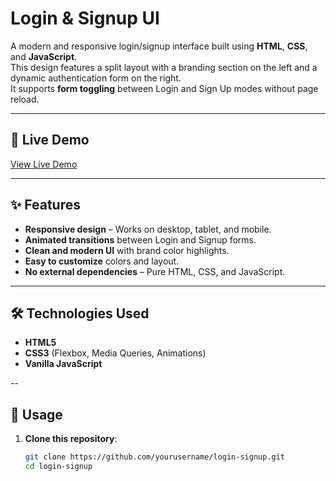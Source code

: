 # Login & Signup UI

A modern and responsive login/signup interface built using **HTML**, **CSS**, and **JavaScript**.  
This design features a split layout with a branding section on the left and a dynamic authentication form on the right.  
It supports **form toggling** between Login and Sign Up modes without page reload.

---

## 🚀 Live Demo
[View Live Demo](https://yourusername.github.io/corporate-login-signup)

---


## ✨ Features
- **Responsive design** – Works on desktop, tablet, and mobile.
- **Animated transitions** between Login and Signup forms.
- **Clean and modern UI** with brand color highlights.
- **Easy to customize** colors and layout.
- **No external dependencies** – Pure HTML, CSS, and JavaScript.

---

## 🛠 Technologies Used
- **HTML5**
- **CSS3** (Flexbox, Media Queries, Animations)
- **Vanilla JavaScript**

--

## 📌 Usage
1. **Clone this repository**:
   ```bash
   git clone https://github.com/yourusername/login-signup.git
   cd login-signup
